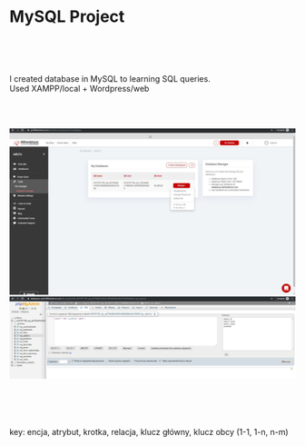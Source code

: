 # MySQL Project
<br><br><br>

I created database in MySQL to learning SQL queries. 
<br>
Used XAMPP/local + Wordpress/web 

<br><br>

![alt text](/img/database.jpg "pic1")
![alt text](/img/database2.jpg "pic2")

<br><br><br><br>
key: encja, atrybut, krotka, relacja, klucz główny, klucz obcy (1-1, 1-n, n-m)

